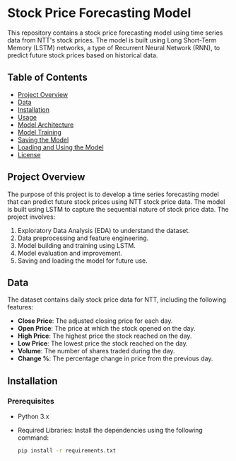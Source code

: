 # Stock Price Forecasting Model

This repository contains a stock price forecasting model using time series data from NTT's stock prices. The model is built using Long Short-Term Memory (LSTM) networks, a type of Recurrent Neural Network (RNN), to predict future stock prices based on historical data.

## Table of Contents
- [Project Overview](#project-overview)
- [Data](#data)
- [Installation](#installation)
- [Usage](#usage)
- [Model Architecture](#model-architecture)
- [Model Training](#model-training)
- [Saving the Model](#saving-the-model)
- [Loading and Using the Model](#loading-and-using-the-model)
- [License](#license)

## Project Overview

The purpose of this project is to develop a time series forecasting model that can predict future stock prices using NTT stock price data. The model is built using LSTM to capture the sequential nature of stock price data. The project involves:

1. Exploratory Data Analysis (EDA) to understand the dataset.
2. Data preprocessing and feature engineering.
3. Model building and training using LSTM.
4. Model evaluation and improvement.
5. Saving and loading the model for future use.

## Data

The dataset contains daily stock price data for NTT, including the following features:
- **Close Price**: The adjusted closing price for each day.
- **Open Price**: The price at which the stock opened on the day.
- **High Price**: The highest price the stock reached on the day.
- **Low Price**: The lowest price the stock reached on the day.
- **Volume**: The number of shares traded during the day.
- **Change %**: The percentage change in price from the previous day.

## Installation

### Prerequisites
- Python 3.x
- Required Libraries: Install the dependencies using the following command:
  
  ```bash
  pip install -r requirements.txt
